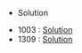 * Solution

- 1003 : [Solution](https://ieatt.tistory.com/56)
- 1309 : [Solution](https://ieatt.tistory.com/57)
